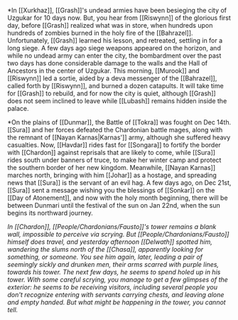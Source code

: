 
*In [[Xurkhaz]], [[Grash]]'s undead armies have been besieging the city of Uzgukar for 10 days now. But, you hear from [[Riswynn]] of the glorious first day, before [[Grash]] realized what was in store, when hundreds upon hundreds of zombies burned in the holy fire of the [[Bahrazel]]. Unfortunately, [[Grash]] learned his lesson, and retreated, settling in for a long siege. A few days ago siege weapons appeared on the horizon, and while no undead army can enter the city, the bombardment over the past two days has done considerable damage to the walls and the Hall of Ancestors in the center of Uzgukar. This morning, [[Murook]] and [[Riswynn]] led a sortie, aided by a deva messenger of the [[Bahrazel]], called forth by [[Riswynn]], and burned a dozen catapults. It will take time for [[Grash]] to rebuild, and for now the city is quiet, although [[Grash]] does not seem inclined to leave while [[Lubash]] remains hidden inside the palace.

*On the plains of [[Dunmar]], the Battle of [[Tokra]] was fought on Dec 14th. [[Sura]] and her forces defeated the Chardonian battle mages, along with the remnant of [[Nayan Karnas|Karnas']] army, although she suffered heavy casualties. Now, [[Havdar]] rides fast for [[Songara]] to fortify the border with [[Chardon]] against reprisals that are likely to come, while [[Sura]] rides south under banners of truce, to make her winter camp and protect the southern border of her new kingdom. Meanwhile, [[Nayan Karnas]] marches north, bringing with him [[Johar]] as a hostage, and spreading news that [[Sura]] is the servant of an evil hag. A few days ago, on Dec 21st, [[Sura]] sent a message wishing you the blessings of [[Sonkar]] on the [[Day of Atonement]], and now with the holy month beginning, there will be between Dunmari until the festival of the sun on Jan 22nd, when the sun begins its northward journey. 

*In [[Chardon]], [[People/Chardonians/Fausto]]'s tower remains a blank wall, impossible to perceive via scrying. But [[People/Chardonians/Fausto]] himself does travel, and yesterday afternoon [[Delwath]] spotted him, wandering the slums north of the [[Chasa]], apparently looking for something, or someone. You see him again, later, leading a pair of seemingly sickly and drunken men, their arms scarred with purple lines, towards his tower. The next few days, he seems to spend holed up in his tower. With some careful scrying, you manage to get a few glimpses of the exterior: he seems to be receiving visitors, including several people you don't recognize entering with servants carrying chests, and leaving alone and empty handed. But what might be happening in the tower, you cannot tell.* 